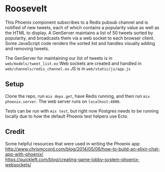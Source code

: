 # Roosevelt
This Phoenix component subscribes to a Redis pubsub channel and is notified of new tweets, each of which contains a popularity value as well as the HTML to display. A GenServer maintains a list of 50 tweets sorted by popularity,
and broadcasts them via a web socket to each browser client. Some JavaScript code renders the sorted list and handles visually adding and removing tweets.

The GenServer for maintaining our list of tweets is in `web/models/tweet_list.ex`
Web sockets are created and handled in `web/channels/redis_channel.ex`
JS is in `web/static/js/app.js`

## Setup
Clone the repo, run `mix deps.get`, have Redis running, and then run `mix phoenix.server`. The web server runs on `localhost:4000`.

Tests can be run with `mix test`, but right now Postgres needs to be running locally due to how the default Phoenix test helpers use Ecto.

## Credit

Some helpful resources that were used in writing the Phoenix app:  
http://www.chrismccord.com/blog/2014/05/06/how-to-build-an-elixir-chat-app-with-phoenix/  
https://quickleft.com/blog/creating-game-lobby-system-phoenix-websockets/
